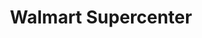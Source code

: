 ---
title: "Walmart Supercenter"
url: /columbus/walmart-supercenter-victory-drive/
shop: Supermarkt
---
